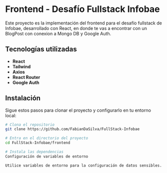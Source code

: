 # Frontend - Desafío Fullstack Infobae

Este proyecto es la implementación del frontend para el desafío fullstack de Infobae, desarrollado con React, en donde te vas a encontrar con un BlogPost con conexion a Mongo DB y Google Auth.

## Tecnologías utilizadas
- **React**
- **Tailwind**
- **Axios**
- **React Router**
- **Google Auth**
## Instalación

Sigue estos pasos para clonar el proyecto y configurarlo en tu entorno local:

```bash
# Clona el repositorio
git clone https://github.com/FabianDaSilva/FullStack-Infobae

# Entra en el directorio del proyecto
cd FullStack-Infobae/frontend

# Instala las dependencias
Configuración de variables de entorno

Utilice variables de entorno para la configuración de datos sensibles. Podes revisar y completar el archivo .env_example que se encuentra en el repositorio, renombrándolo como .env y ajustando sus valores según tu entorno de desarrollo.